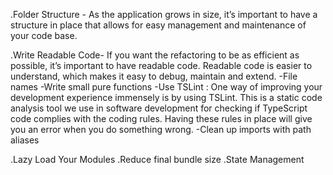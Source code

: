 .Folder Structure - As the application grows in size, it’s important to have a structure in place that allows for easy management and maintenance of your code base.

.Write Readable Code- If you want the refactoring to be as efficient as possible, it’s important to have readable code. Readable code is easier to understand, which makes it easy to debug, maintain and extend.
-File names
-Write small pure functions
-Use TSLint : One way of improving your development experience immensely is by using TSLint. This is a static code analysis tool we use in software development for checking if TypeScript code complies with the coding rules. Having these rules in place will give you an error when you do something wrong.
-Clean up imports with path aliases

.Lazy Load Your Modules
.Reduce final bundle size
.State Management



